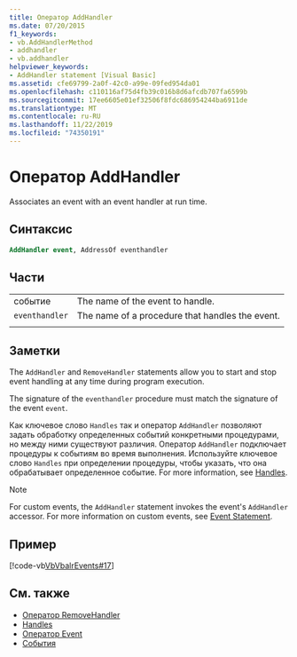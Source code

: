 ```yaml
---
title: Оператор AddHandler
ms.date: 07/20/2015
f1_keywords:
- vb.AddHandlerMethod
- addhandler
- vb.addhandler
helpviewer_keywords:
- AddHandler statement [Visual Basic]
ms.assetid: cfe69799-2a0f-42c0-a99e-09fed954da01
ms.openlocfilehash: c110116af75d4fb39c016b8d6afcdb707fa6599b
ms.sourcegitcommit: 17ee6605e01ef32506f8fdc686954244ba6911de
ms.translationtype: MT
ms.contentlocale: ru-RU
ms.lasthandoff: 11/22/2019
ms.locfileid: "74350191"
---
```

# <a name="addhandler-statement"></a>Оператор AddHandler
Associates an event with an event handler at run time.  
  
## <a name="syntax"></a>Синтаксис  
  
```vb  
AddHandler event, AddressOf eventhandler  
```  
  
## <a name="parts"></a>Части  
|||
|---|---|
|событие|The name of the event to handle.|  
|`eventhandler`|The name of a procedure that handles the event.|
|||
  
## <a name="remarks"></a>Заметки  
 The `AddHandler` and `RemoveHandler` statements allow you to start and stop event handling at any time during program execution.  
  
 The signature of the `eventhandler` procedure must match the signature of the event `event`.  
  
 Как ключевое слово `Handles` так и оператор `AddHandler` позволяют задать обработку определенных событий конкретными процедурами, но между ними существуют различия. Оператор `AddHandler` подключает процедуры к событиям во время выполнения. Используйте ключевое слово `Handles` при определении процедуры, чтобы указать, что она обрабатывает определенное событие. For more information, see [Handles](../../../visual-basic/language-reference/statements/handles-clause.md).  
  
> [!NOTE]
> For custom events, the `AddHandler` statement invokes the event's `AddHandler` accessor. For more information on custom events, see [Event Statement](../../../visual-basic/language-reference/statements/event-statement.md).  
  
## <a name="example"></a>Пример  
 [!code-vb[VbVbalrEvents#17](~/samples/snippets/visualbasic/VS_Snippets_VBCSharp/VbVbalrEvents/VB/Class1.vb#17)]  
  
## <a name="see-also"></a>См. также

- [Оператор RemoveHandler](../../../visual-basic/language-reference/statements/removehandler-statement.md)
- [Handles](../../../visual-basic/language-reference/statements/handles-clause.md)
- [Оператор Event](../../../visual-basic/language-reference/statements/event-statement.md)
- [События](../../../visual-basic/programming-guide/language-features/events/index.md)

